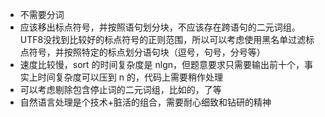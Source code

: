 - 不需要分词
- 应该移出标点符号，并按照语句划分块，不应该存在跨语句的二元词组。UTF8没找到比较好的标点符号的正则范围，所以可以考虑使用黑名单过滤标点符号，并按照特定的标点划分语句块（逗号，句号，分号等）
- 速度比较慢，sort 的时间复杂度是 nlgn，但题意要求只需要输出前十个，事实上时间复杂度可以压到 n 的，代码上需要稍作处理 
- 可以考虑剔除包含停止词的二元词组，比如的，了等
- 自然语言处理是个技术+脏活的组合，需要耐心细致和钻研的精神
